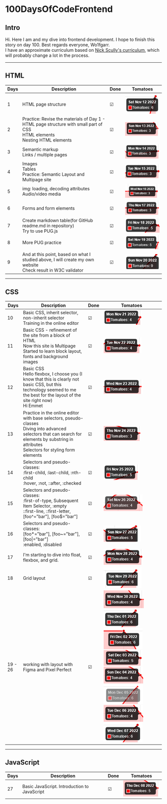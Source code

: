 # 100DaysOfCodeFrontend

## Intro

Hi. Here I am and my dive into frontend development. I hope to finish this story on day 100. Best regards everyone, Wo1fgarr.  
I have an approximate curriculum based on [Nick Scully's curriculum](https://levelup.gitconnected.com/a-100daysofcode-timeboxed-front-end-development-curriculum-cb4b6c2081c2), which will probably change a lot in the process.

---

## HTML

| Days | Description | Done | Tomatoes |
| --- | --- | --- | --- |
| 1 | HTML page structure  | &#9745; | ![Tomatoes finished](./src/img/2022-11-12.png) |
| 2 | Practice: Revise the materials of Day 1 - HTML page structure with small part of CSS<br />HTML elements<br />Nesting HTML elements | &#9745; | ![Tomatoes finished](./src/img/2022-11-13.png) |
| 3 | Semantic markup<br />Links / multiple pages | &#9745; | ![Tomatoes finished](./src/img/2022-11-14.png) |
| 4 | Images<br />Tables<br />Practice: Semantic Layout and Multipage site| &#9745; | ![Tomatoes finished](./src/img/2022-11-15.png) |
| 5 | img: loading, decoding attributes<br />Audio/video media | &#9745; | ![Tomatoes finished](./src/img/2022-11-16.png)  |
| 6 | Forms and form elements | &#9745; | ![Tomatoes finished](./src/img/2022-11-17.png) |
| 7 | Create markdown table(for GitHub readme.md in repository)<br />Try to use PUG.js | &#9745; | ![Tomatoes finished](./src/img/2022-11-18.png) |
| 8 | More PUG practice  | &#9745; | ![Tomatoes finished](./src/img/2022-11-19_notebook.png) |
| 9 | And at this point, based on what I studied above, I will create my own website<br />Check result in W3C validator  | &#9745; | ![Tomatoes finished](./src/img/2022-11-20.png) |

---

## CSS

| Days | Description | Done | Tomatoes |
| --- | --- | --- | --- |
| 10 | Basic CSS, inherit selector, non-inherit selector<br />Training in the online editor | &#9745; | ![Tomatoes finished](./src/img/2022-11-21.png) |
| 11 | Basic CSS - refinement of the site from a block of HTML<br />Now this site is Multipage<br />Started to learn block layout, fonts and background images | &#9745; | ![Tomatoes finished](./src/img/2022-11-22.png) |
| 12 | Basic CSS<br />Hello flexbox, I choose you (I know that this is clearly not basic CSS, but this technology seemed to me the best for the layout of the site right now)<br />Hi Emmet |  &#9745; | ![Tomatoes finished](./src/img/2022-11-23.png) |
| 13 | Practice in the online editor with base selectors, pseudo-classes<br />Diving into advanced selectors that can search for elements by substring in attributes<br />Selectors for styling form elements | &#9745; | ![Tomatoes finished](./src/img/2022-11-24.png) |
| 14 | Selectors and pseudo-classes:<br />:first-child, :last-child, :nth-child<br />:hover, :not, ::after, :checked| &#9745; | ![Tomatoes finished](./src/img/2022-11-25.png) |
| 15 | Selectors and pseudo-classes:<br />:first-of-type, Subsequent Item Selector, :empty<br />::first-line, ::first-letter, [foo^="bar"], [foo$="bar"] | &#9745; | ![Tomatoes finished](./src/img/2022-11-26.png) |
| 16 | Selectors and pseudo-classes:<br />[foo*="bar"], [foo~="bar"], [foo\|="bar"]<br />:enabled, :disabled | &#9745; | ![Tomatoes finished](./src/img/2022-11-27.png) |
| 17 | I'm starting to dive into float, flexbox, and grid. | &#9745; | ![Tomatoes finished](./src/img/2022-11-28.png) |
| 18 | Grid layout | &#9745; | ![Tomatoes finished](./src/img/2022-11-29_.png) |
| 19 - 26 | working with layout with Figma and Pixel Perfect | &#9745; | ![Tomatoes finished](./src/img/2022-11-30.png)![Tomatoes finished](./src/img/2022-12-01.png)![Tomatoes finished](./src/img/2022-12-02.png)![Tomatoes finished](./src/img/2022-12-03_.png)![Tomatoes finished](./src/img/2022-12-04.png)![Tomatoes finished](./src/img/2022-12-05_.png)![Tomatoes finished](./src/img/2022-12-06_.png)![Tomatoes finished](./src/img/2022-12-07.png) |

---

## JavaScript

| Days | Description | Done | Tomatoes |
| --- | --- | --- | --- |
| 27 | Basic JavaScript. Introduction to JavaScript | &#9745; | ![Tomatoes finished](./src/img/2022-12-08.png) |
